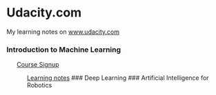 # Udacity.com
My learning notes on www.udacity.com
### Introduction to Machine Learning
<ul><a href="https://www.udacity.com/course/intro-to-machine-learning--ud120" target="_blank">Course Signup</a>
<ul><a href="">Learning notes</a>
### Deep Learning
### Artificial Intelligence for Robotics

